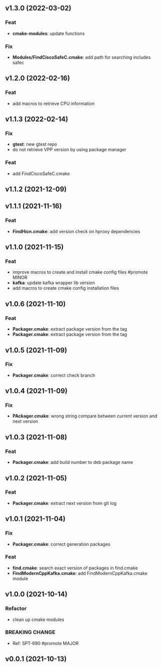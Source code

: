 ## v1.3.0 (2022-03-02)

### Feat

- **cmake-modules**: update functions

### Fix

- **Modules/FindCiscoSafeC.cmake**: add path for searching includes safec

## v1.2.0 (2022-02-16)

### Feat

- add macros to retrieve CPU information

## v1.1.3 (2022-02-14)

### Fix

- **gtest**: new gtest repo
- do not retrieve VPP version by using package manager

### Feat

- add FindCiscoSafeC.cmake

## v1.1.2 (2021-12-09)

## v1.1.1 (2021-11-16)

### Feat

- **FindHicn.cmake**: add version check on hproxy dependencies

## v1.1.0 (2021-11-15)

### Feat

- improve macros to create and install cmake config files #promote MINOR
- **kafka**: update kafka wrapper lib version
- add macros to create cmake config installation files

## v1.0.6 (2021-11-10)

### Feat

- **Packager.cmake**: extract package version from the tag
- **Packager.cmake**: extract package version from the tag

## v1.0.5 (2021-11-09)

### Fix

- **Packager.cmake**: correct check branch

## v1.0.4 (2021-11-09)

### Fix

- **PAckager.cmake**: wrong string compare between current version and next version

## v1.0.3 (2021-11-08)

### Feat

- **Packager.cmake**: add build number to deb package name

## v1.0.2 (2021-11-05)

### Feat

- **Packager.cmake**: extract next version from git log

## v1.0.1 (2021-11-04)

### Fix

- **Packager.cmake**: correct generation packages

### Feat

- **find<library>.cmake**: search exact version of packages in find<module>.cmake
- **FindModernCppKafka.cmake**: add FindModernCppKafka.cmake module

## v1.0.0 (2021-10-14)

### Refactor

- clean up cmake modules

### BREAKING CHANGE

- Ref: SPT-690
#promote MAJOR

## v0.0.1 (2021-10-13)

